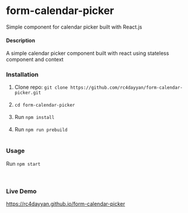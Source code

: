 # form-calendar-picker
Simple component for calendar picker built with React.js <br />

#### Description
A simple calendar picker component built with react using stateless component and context

### Installation
1. Clone repo: `git clone https://github.com/rc4dayyan/form-calendar-picker.git`<br/><br/>
2. `cd form-calendar-picker`<br/><br/>
3. Run `npm install`<br/><br/>
4. Run `npm run prebuild`<br/><br/>

### Usage
Run `npm start`<br/><br/><br/>

### Live Demo
https://rc4dayyan.github.io/form-calendar-picker
